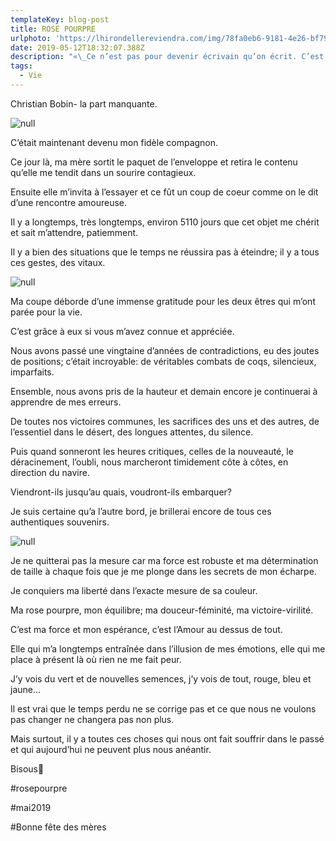 ```yaml
---
templateKey: blog-post
title: ROSE POURPRE
urlphoto: 'https://lhirondellereviendra.com/img/78fa0eb6-9181-4e26-bf79-7a348661e2a3.png'
date: 2019-05-12T18:32:07.388Z
description: "«\_Ce n’est pas pour devenir écrivain qu’on écrit. C’est pour rejoindre en silence cet amour qui manque à tout amour. C’est pour rejoindre le sauvage, l’écorché, le limpide\_»."
tags:
  - Vie
---
```

Christian Bobin- la part manquante.

![null](/img/78fa0eb6-9181-4e26-bf79-7a348661e2a3.png)

C’était maintenant devenu mon fidèle compagnon.

Ce jour là, ma mère sortit le paquet de l’enveloppe et retira le contenu qu’elle me tendit dans un sourire contagieux.

Ensuite elle m’invita à l’essayer et ce fût un coup de coeur comme on le dit d’une rencontre amoureuse.

Il y a longtemps, très longtemps, environ 5110 jours que cet objet me chérit et sait m’attendre, patiemment.

Il y a bien des situations que le temps ne réussira pas à éteindre; il y a tous ces gestes, des vitaux.

![null](/img/01a6be96-f302-4c6b-98dc-bdfb7185ce9a.png)

Ma coupe déborde d’une immense gratitude pour les deux êtres qui m’ont parée pour la vie.

C’est grâce à eux si vous m’avez connue et appréciée.

Nous avons passé une vingtaine d’années de contradictions, eu des joutes de positions; c’était incroyable: de véritables combats de coqs, silencieux, imparfaits.

Ensemble, nous avons pris de la hauteur et demain encore je continuerai à apprendre de mes erreurs.

De toutes nos victoires communes, les sacrifices des uns et des autres, de l’essentiel dans le désert, des longues attentes, du silence.

Puis quand sonneront les heures critiques, celles de la nouveauté, le déracinement, l’oubli, nous marcheront timidement côte à côtes, en direction du navire.

Viendront-ils jusqu’au quais, voudront-ils embarquer?

Je suis certaine qu’a l’autre bord, je brillerai encore de tous ces authentiques souvenirs.

![null](/img/931c849d-ef8d-44a6-9bfb-9c7ef96042d7.png)

Je ne quitterai pas la mesure car ma force est robuste et ma détermination de taille à chaque fois que je me plonge dans les secrets de mon  écharpe.

Je conquiers ma liberté dans l’exacte mesure de sa couleur.

Ma rose pourpre, mon équilibre; ma douceur-féminité, ma victoire-virilité.

C’est ma force et mon espérance, c’est l’Amour au dessus de tout.

Elle qui m’a longtemps entraînée dans l’illusion de mes émotions, elle qui me place à présent là où rien ne me fait peur.

J’y vois du vert et de nouvelles semences, j’y vois de tout, rouge, bleu et jaune...

Il est vrai que le temps perdu ne se corrige pas et ce que nous ne voulons pas changer ne changera pas non plus.

Mais surtout, il y a toutes ces choses qui nous ont fait souffrir dans le passé et qui aujourd’hui ne peuvent plus nous anéantir.

Bisous💋

\#rosepourpre

\#mai2019

\#Bonne fête des mères
